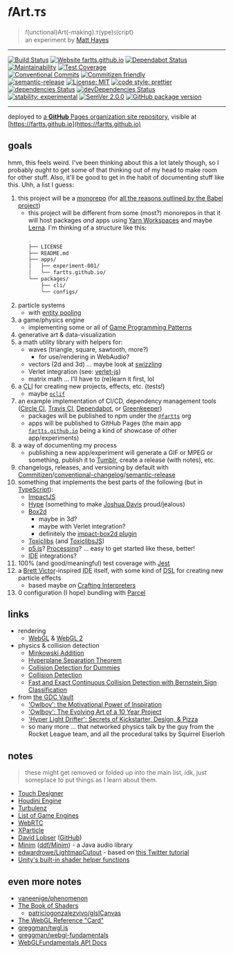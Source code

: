 # 𝑓Art.ᴛꜱ

> 𝑓(unctional)Art(-making).ᴛ(ype)ꜱ(cript)<br>
> an experiment by [Matt Hayes](https://github.com/mysterycommand)

---

[![Build Status](https://travis-ci.org/fartts/fartts.svg?branch=master)](https://travis-ci.org/fartts/fartts) [![Website fartts.github.io](https://img.shields.io/website-up-down-green-red/https/fartts.github.io.svg)](https://fartts.github.io)
[![Dependabot Status](https://api.dependabot.com/badges/status?host=github&identifier=131446158)](https://dependabot.com)<br>[![Maintainability](https://api.codeclimate.com/v1/badges/fcdc1b753d00ada7d241/maintainability)](https://codeclimate.com/github/fartts/fartts/maintainability) [![Test Coverage](https://api.codeclimate.com/v1/badges/fcdc1b753d00ada7d241/test_coverage)](https://codeclimate.com/github/fartts/fartts/test_coverage)<br>[![Conventional Commits](https://img.shields.io/badge/Conventional%20Commits-1.0.0-yellow.svg)](https://conventionalcommits.org) [![Commitizen friendly](https://img.shields.io/badge/commitizen-friendly-brightgreen.svg)](http://commitizen.github.io/cz-cli/)<br>[![semantic-release](https://img.shields.io/badge/%20%20%F0%9F%93%A6%F0%9F%9A%80-semantic--release-e10079.svg)](https://github.com/semantic-release/semantic-release) [![License: MIT](https://img.shields.io/badge/License-MIT-blue.svg)](https://opensource.org/licenses/MIT) [![code style: prettier](https://img.shields.io/badge/code_style-prettier-ff69b4.svg)](https://github.com/prettier/prettier)<br>[![dependencies Status](https://david-dm.org/fartts/fartts/status.svg)](https://david-dm.org/fartts/fartts) [![devDependencies Status](https://david-dm.org/fartts/fartts/dev-status.svg)](https://david-dm.org/fartts/fartts?type=dev)<br>[![stability: experimental](https://img.shields.io/badge/stability-1%20experimental-ec5315.svg)](https://nodejs.org/api/documentation.html#documentation_stability_index) [![SemVer 2.0.0](https://img.shields.io/badge/semver-2.0.0-brightgreen.svg)](https://semver.org/) [![GitHub package version](https://img.shields.io/github/package-json/v/fartts/fartts.svg)](https://github.com/fartts/fartts/releases/tag/latest)

---

deployed to [a **GitHub** Pages organization site repository](https://github.com/fartts/fartts.github.io), visible at [https://fartts.github.io](https://fartts.github.io)

## goals

hmm, this feels weird. I've been thinking about this a lot lately though, so I probably ought to get some of that thinking out of my head to make room for other stuff. Also, it'll be good to get in the habit of documenting stuff like this. Uhh, a list I guess:

1.  this project will be a [monorepo](https://danluu.com/monorepo/) (for [all the reasons outlined by the Babel project](https://github.com/babel/babel/blob/master/doc/design/monorepo.md))
    - this project will be different from some (most?) monorepos in that it will host packages _and_ apps using [Yarn Workspaces](https://yarnpkg.com/lang/en/docs/workspaces/) and maybe [Lerna](https://lernajs.io/). I'm thinking of a structure like this:
      ```sh
      .
      ├── LICENSE
      ├── README.md
      ├── apps/
      │   ├── experiment-001/
      │   └── fartts.github.io/
      └── packages/
          ├── cli/
          └── configs/
      ```
2.  particle systems
    - with [entity pooling](http://impactjs.com/documentation/entity-pooling)
3.  a game/physics engine
    - implementing some or all of [Game Programming Patterns](http://gameprogrammingpatterns.com/)
4.  generative art & data-visualization
5.  a math utility library with helpers for:
    - waves (triangle, square, sawtooth, more?)
      - for use/rendering in WebAudio?
    - vectors (2d and 3d) … maybe look at [swizzling](https://github.com/Popmotion/vekta)
    - Verlet integration (see: [verlet-js](https://github.com/subprotocol/verlet-js))
    - matrix math … I'll have to (re)learn it first, lol
6.  a <abbr title="command line interface">CLI</abbr> for creating new projects, effects, etc. (tests!)
    - maybe [`oclif`](https://oclif.io/)
7.  an example implementation of CI/CD, dependency management tools ([Circle CI](https://circleci.com/), [Travis CI](https://travis-ci.org/), [Dependabot](https://dependabot.com/), or [Greenkeeper](https://greenkeeper.io/))
    - packages will be published to npm under the [`@fartts`](https://www.npmjs.com/org/fartts) org
    - apps will be published to GitHub Pages (the main app [`fartts.github.io`](https://github.com/fartts/fartts.github.io) being a kind of showcase of other app/experiments)
8.  a way of documenting my process
    - publishing a new app/experiment will generate a GIF or MPEG or something, publish it to [Tumblr](https://fartts.tumblr.com/), create a release (with notes), etc.
9.  changelogs, releases, and versioning by default with [Commitizen](http://commitizen.github.io/cz-cli/)/[conventional-changelog](https://github.com/conventional-changelog/conventional-changelog)/[semantic-release](https://github.com/semantic-release/semantic-release)
10. something that implements the best parts of the following (but in [TypeScript](http://www.typescriptlang.org/)):
    - [ImpactJS](https://github.com/phoboslab/Impact)
    - [Hype](https://github.com/hype/HYPE_Processing/tree/lib_staging) (something to make [Joshua Davis](https://twitter.com/joshuadavis/) proud/jealous)
    - [Box2d](http://box2d.org/)
      - maybe in 3d?
      - maybe with Verlet integration?
      - definitely the [impact-box2d plugin](https://github.com/phoboslab/impact-box2d)
    - [Toxiclibs](https://github.com/postspectacular/toxiclibs) (and [ToxiclibsJS](https://github.com/hapticdata/toxiclibsjs))
    - [p5.js](https://github.com/processing/p5.js)? [Processing](https://github.com/processing/processing)? … easy to get started like these, better!
    - <abbr title="integrated development environment">IDE</abbr> integrations?
11. 100% (and good/meaningful) test coverage with [Jest](https://facebook.github.io/jest/)
12. a [Brett Victor](http://worrydream.com/)-inspired <abbr title="integrated development environment">IDE</abbr> itself, with some kind of <abbr title="domain specific language">DSL</abbr> for creating new particle effects
    - based maybe on [Crafting Interpreters](http://craftinginterpreters.com/)
13. 0 configuration (I hope) bundling with [Parcel](https://parceljs.org/)

## links

- rendering
  - [WebGL](https://webglfundamentals.org/webgl/lessons/webgl-fundamentals.html) & [WebGL 2](https://webgl2fundamentals.org/webgl/lessons/webgl-getting-webgl2.html)
- physics & collision detection
  - [Minkowski Addition](https://en.wikipedia.org/wiki/Minkowski_addition)
  - [Hyperplane Separation Theorem](https://en.wikipedia.org/wiki/Hyperplane_separation_theorem)
  - [Collision Detection for Dummies](https://wildbunny.co.uk/blog/2011/04/20/collision-detection-for-dummies/)
  - [Collision Detection](https://en.wikipedia.org/wiki/Collision_detection)
  - [Fast and Exact Continuous Collision Detection with Bernstein Sign Classification](https://www.ncbi.nlm.nih.gov/pmc/articles/PMC4283478/)
- from [the GDC Vault](https://www.gdcvault.com/)
  - ['Owlboy': the Motivational Power of Inspiration](https://www.gdcvault.com/play/1024279/-Owlboy-The-Motivational-Power)
  - ['Owlboy': The Evolving Art of a 10 Year Project](https://www.gdcvault.com/play/1024144/-Owlboy-The-Evolving-Art)
  - ['Hyper Light Drifter': Secrets of Kickstarter, Design, & Pizza](https://www.gdcvault.com/play/1024062/-Hyper-Light-Drifter-Secrets)
  - so many more … that networked physics talk by the guy from the Rocket League team, and all the procedural talks by Squirrel Eiserloh

## notes

> these might get removed or folded up into the main list, idk, just someplace to put things as I learn about them.

- [Touch Designer](https://www.derivative.ca/)
- [Houdini Engine](https://www.sidefx.com/products/houdini-engine/)
- [Turbulenz](https://github.com/turbulenz/turbulenz_engine)
- [List of Game Engines](https://en.wikipedia.org/wiki/List_of_game_engines)
- [WebRTC](https://codelabs.developers.google.com/codelabs/webrtc-web/#0)
- [XParticle](https://github.com/antoinefournier/XParticle)
- [David Lobser](http://www.dlobser.com/) ([GitHub](https://github.com/dlobser))
- [Minim](http://code.compartmental.net/tools/minim/) ([ddf/Minim](https://github.com/ddf/Minim)) - a Java audio library
- [edwardrowe/LightmapCutout](https://gist.github.com/edwardrowe/bbb73a6c5cc632e3e75667f997da9e90) - based on [this Twitter tutorial](https://twitter.com/edwardlrowe/status/996098712404398081)
- [Unity's built-in shader helper functions](https://docs.unity3d.com/Manual/SL-BuiltinFunctions.html)

## even more notes

- [vaneenige/phenomenon](https://github.com/vaneenige/phenomenon)
- [The Book of Shaders](https://thebookofshaders.com/)
  - [patriciogonzalezvivo/glslCanvas](https://github.com/patriciogonzalezvivo/glslCanvas)
- [The WebGL Reference "Card"](https://www.khronos.org/files/webgl/webgl-reference-card-1_0.pdf)
- [greggman/twgl.js](https://github.com/greggman/twgl.js)
- [greggman/webgl-fundamentals](https://github.com/greggman/webgl-fundamentals)
- [WebGLFundamentals API Docs](https://webglfundamentals.org/docs/)
